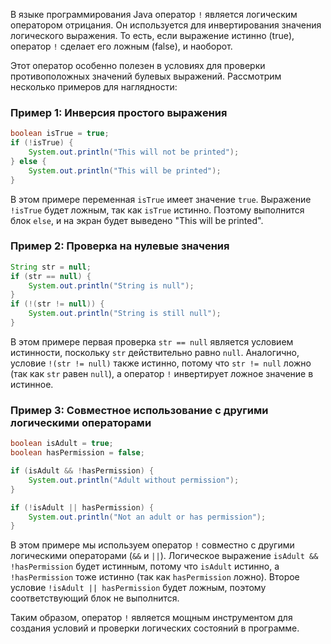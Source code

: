 В языке программирования Java оператор `!` является логическим оператором отрицания. Он используется для инвертирования значения логического выражения. То есть, если выражение истинно (true), оператор `!` сделает его ложным (false), и наоборот.

Этот оператор особенно полезен в условиях для проверки противоположных значений булевых выражений. Рассмотрим несколько примеров для наглядности:

### Пример 1: Инверсия простого выражения
```java
boolean isTrue = true;
if (!isTrue) {
    System.out.println("This will not be printed");
} else {
    System.out.println("This will be printed");
}
```
В этом примере переменная `isTrue` имеет значение `true`. Выражение `!isTrue` будет ложным, так как `isTrue` истинно. Поэтому выполнится блок `else`, и на экран будет выведено "This will be printed".

### Пример 2: Проверка на нулевые значения
```java
String str = null;
if (str == null) {
    System.out.println("String is null");
}
if (!(str != null)) {
    System.out.println("String is still null");
}
```
В этом примере первая проверка `str == null` является условием истинности, поскольку `str` действительно равно `null`. Аналогично, условие `!(str != null)` также истинно, потому что `str != null` ложно (так как `str` равен `null`), а оператор `!` инвертирует ложное значение в истинное.

### Пример 3: Совместное использование с другими логическими операторами
```java
boolean isAdult = true;
boolean hasPermission = false;

if (isAdult && !hasPermission) {
    System.out.println("Adult without permission");
}

if (!isAdult || hasPermission) {
    System.out.println("Not an adult or has permission");
}
```
В этом примере мы используем оператор `!` совместно с другими логическими операторами (`&&` и `||`). Логическое выражение `isAdult && !hasPermission` будет истинным, потому что `isAdult` истинно, а `!hasPermission` тоже истинно (так как `hasPermission` ложно). Второе условие `!isAdult || hasPermission` будет ложным, поэтому соответствующий блок не выполнится.

Таким образом, оператор `!` является мощным инструментом для создания условий и проверки логических состояний в программе.